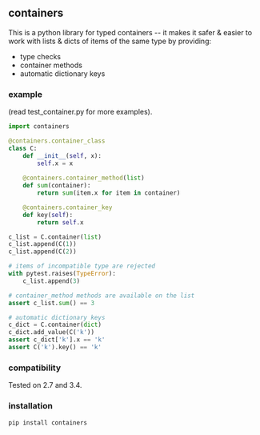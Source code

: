 ## containers

This is a python library for typed containers -- it makes it safer & easier to work with lists & dicts of items of the same type by providing:
- type checks
- container methods
- automatic dictionary keys

### example

(read test_container.py for more examples).

```python
import containers

@containers.container_class
class C:
    def __init__(self, x):
        self.x = x
    
    @containers.container_method(list)
    def sum(container):
        return sum(item.x for item in container)

    @containers.container_key
    def key(self):
        return self.x

c_list = C.container(list)
c_list.append(C(1))
c_list.append(C(2))

# items of incompatible type are rejected
with pytest.raises(TypeError):
    c_list.append(3)

# container_method methods are available on the list
assert c_list.sum() == 3

# automatic dictionary keys
c_dict = C.container(dict)
c_dict.add_value(C('k'))
assert c_dict['k'].x == 'k'
assert C('k').key() == 'k'
```

### compatibility

Tested on 2.7 and 3.4.

### installation

```
pip install containers
```
